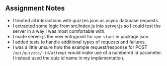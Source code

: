 ## Assignment Notes

- I treated all interactions with quizzes.json as async database requests.
- I extracted some logic from src/index.js into server.js so I could test the server in a way I was most comfortable with.
- I made server.js the new entrypoint for `npm start` in package.json.
- I added tests to handle additional types of requests and failures.
- I was a little unsure how the example request/response for POST `/api/quizzes/:id/attempt` would make use of a numbered id parameter. I instead used the quiz id name in my implementation.

